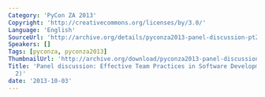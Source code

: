 ```yaml
---
Category: 'PyCon ZA 2013'
Copyright: 'http://creativecommons.org/licenses/by/3.0/'
Language: 'English'
SourceUrl: 'http://archive.org/details/pyconza2013-panel-discussion-pt2'
Speakers: []
Tags: [pyconza, pyconza2013]
ThumbnailUrl: 'http://archive.org/download/pyconza2013-panel-discussion-pt2/pyconza2013-panel-discussion-pt2.thumbs/pyconza2013-panel-discussion-pt2_002130.jpg'
Title: 'Panel discussion: Effective Team Practices in Software Development (part
  2)'
date: '2013-10-03'
---
```

